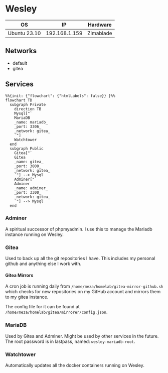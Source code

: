 # Wesley

| OS           | IP            | Hardware  |
|--------------|---------------|-----------|
| Ubuntu 23.10 | 192.168.1.159 | Zimablade |

## Networks

- default
- gitea

## Services

```mermaid
%%{init: {"flowchart": {"htmlLabels": false}} }%%
flowchart TD
  subgraph Private
    direction TB
    Mysql["`
    MariaDB
    _name: mariadb_
    _port: 3306_
    _network: gitea_
    `"]
    Watchtower
  end
  subgraph Public
    Gitea["`
    Gitea
    _name: gitea_
    _port: 3000_
    _network: gitea_
    `"] --> Mysql
    Adminer["`
    Adminer
    _name: adminer_
    _port: 3300_
    _network: gitea_
    `"] --> Mysql
  end
```

### Adminer

A spiritual successor of phpmyadmin. I use this to manage the Mariadb instance running on Wesley.

### Gitea

Used to back up all the git repositories I have. This includes my personal github and anything else
I work with.

#### Gitea Mirrors

A cron job is running daily from `/home/meza/homelab/gitea-mirror-github.sh` which checks for new repositories
on my GitHub account and mirrors them to my gitea instance.

The config file for it can be found at `/home/meza/homelab/gitea/mirrorer/config.json`.

### MariaDB

Used by Gitea and Adminer. Might be used by other services in the future.
The root password is in lastpass, named: `wesley-mariadb-root`.

### Watchtower

Automatically updates all the docker containers running on Wesley.
